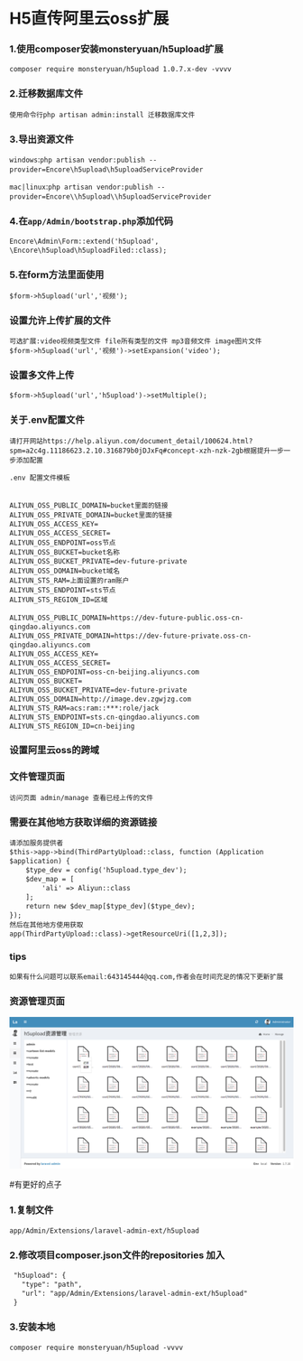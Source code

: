 # H5直传阿里云oss扩展

### 1.使用composer安装monsteryuan/h5upload扩展

````
composer require monsteryuan/h5upload 1.0.7.x-dev -vvvv
````

### 2.迁移数据库文件

````
使用命令行php artisan admin:install 迁移数据库文件
````

### 3.导出资源文件

`windows`:`php artisan vendor:publish --provider=Encore\h5upload\h5uploadServiceProvider`

`mac|linux`:`php artisan vendor:publish --provider=Encore\\h5upload\\h5uploadServiceProvider`

### 4.在`app/Admin/bootstrap.php`添加代码

```
Encore\Admin\Form::extend('h5upload', \Encore\h5upload\h5uploadFiled::class);
```

### 5.在form方法里面使用

``
$form->h5upload('url','视频');
``

### 设置允许上传扩展的文件

```
可选扩展:video视频类型文件 file所有类型的文件 mp3音频文件 image图片文件
$form->h5upload('url','视频')->setExpansion('video');
```

### 设置多文件上传
```
$form->h5upload('url','h5upload')->setMultiple();
```

### 关于.env配置文件
```
请打开网站https://help.aliyun.com/document_detail/100624.html?spm=a2c4g.11186623.2.10.316879b0jDJxFq#concept-xzh-nzk-2gb根据提升一步一步添加配置
```

```
.env 配置文件模板


ALIYUN_OSS_PUBLIC_DOMAIN=bucket里面的链接
ALIYUN_OSS_PRIVATE_DOMAIN=bucket里面的链接
ALIYUN_OSS_ACCESS_KEY=
ALIYUN_OSS_ACCESS_SECRET=
ALIYUN_OSS_ENDPOINT=oss节点
ALIYUN_OSS_BUCKET=bucket名称
ALIYUN_OSS_BUCKET_PRIVATE=dev-future-private
ALIYUN_OSS_DOMAIN=bucket域名
ALIYUN_STS_RAM=上面设置的ram账户
ALIYUN_STS_ENDPOINT=sts节点
ALIYUN_STS_REGION_ID=区域

ALIYUN_OSS_PUBLIC_DOMAIN=https://dev-future-public.oss-cn-qingdao.aliyuncs.com
ALIYUN_OSS_PRIVATE_DOMAIN=https://dev-future-private.oss-cn-qingdao.aliyuncs.com
ALIYUN_OSS_ACCESS_KEY=
ALIYUN_OSS_ACCESS_SECRET=
ALIYUN_OSS_ENDPOINT=oss-cn-beijing.aliyuncs.com
ALIYUN_OSS_BUCKET=
ALIYUN_OSS_BUCKET_PRIVATE=dev-future-private
ALIYUN_OSS_DOMAIN=http://image.dev.zgwjzg.com
ALIYUN_STS_RAM=acs:ram::***:role/jack
ALIYUN_STS_ENDPOINT=sts.cn-qingdao.aliyuncs.com
ALIYUN_STS_REGION_ID=cn-beijing

```

### 设置阿里云oss的跨域


### 文件管理页面
```
访问页面 admin/manage 查看已经上传的文件
```

### 需要在其他地方获取详细的资源链接
```
请添加服务提供者
$this->app->bind(ThirdPartyUpload::class, function (Application $application) {
    $type_dev = config('h5upload.type_dev');
    $dev_map = [
        'ali' => Aliyun::class
    ];
    return new $dev_map[$type_dev]($type_dev);
});
然后在其他地方使用获取
app(ThirdPartyUpload::class)->getResourceUri([1,2,3]);
```

### tips
```
如果有什么问题可以联系email:643145444@qq.com,作者会在时间充足的情况下更新扩展
```

### 资源管理页面

![avatar](mange.png)


#有更好的点子
### 1.复制文件
``
app/Admin/Extensions/laravel-admin-ext/h5upload
``

### 2.修改项目composer.json文件的repositories 加入

````
 "h5upload": {
   "type": "path",
   "url": "app/Admin/Extensions/laravel-admin-ext/h5upload"
 }
````

### 3.安装本地

```
composer require monsteryuan/h5upload -vvvv
```

